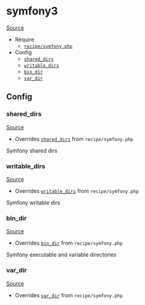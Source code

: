 <!-- DO NOT EDIT THIS FILE! -->
<!-- Instead edit recipe/symfony3.php -->
<!-- Then run bin/docgen -->

# symfony3

[Source](/recipe/symfony3.php)



* Require
  * [`recipe/symfony.php`](/docs/recipe/symfony.md)
* Config
  * [`shared_dirs`](#shared_dirs)
  * [`writable_dirs`](#writable_dirs)
  * [`bin_dir`](#bin_dir)
  * [`var_dir`](#var_dir)

## Config
### shared_dirs
[Source](/recipe/symfony3.php#L11)

* Overrides [`shared_dirs`](/docs/recipe/symfony.md#shared_dirs) from `recipe/symfony.php`

Symfony shared dirs

### writable_dirs
[Source](/recipe/symfony3.php#L14)

* Overrides [`writable_dirs`](/docs/recipe/symfony.md#writable_dirs) from `recipe/symfony.php`

Symfony writable dirs

### bin_dir
[Source](/recipe/symfony3.php#L17)

* Overrides [`bin_dir`](/docs/recipe/symfony.md#bin_dir) from `recipe/symfony.php`

Symfony executable and variable directories

### var_dir
[Source](/recipe/symfony3.php#L18)

* Overrides [`var_dir`](/docs/recipe/symfony.md#var_dir) from `recipe/symfony.php`




